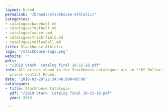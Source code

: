 ```yaml
---
layout: brand
permalink: "/brands/stackhouse-athletic/"
categories:
- catalogue/baseball.md
- catalogue/football.md
- catalogue/soccer.md
- catalogue/track-field.md
- catalogue/volleyball.md
title: Stackhouse Athletic
logo: "/stackhouse-logo.png"
website: ''
pdfs:
- "/2019 Stack  Catalog final 10-15-18.pdf"
info: All prices shown in the Stackhouse catalogues are in **US Dollars**. For accurate
  prices contact Rauno.
date: '2019-03-29T22:34:48.000+00:00'
catalogues:
- title: Stackhouse Catalogue
  pdf: "/2019 Stack  Catalog final 10-15-18.pdf"
  year: 2019

---
```

